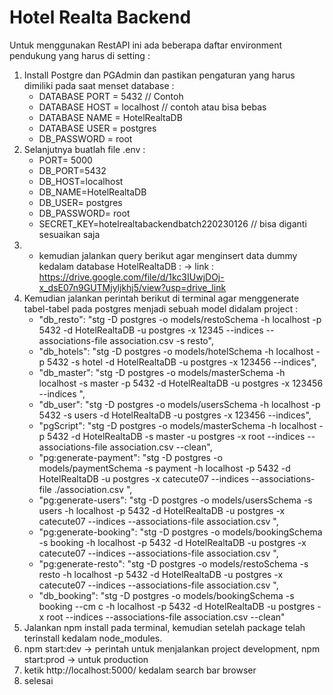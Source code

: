 # Hotel Realta Backend

Untuk menggunakan RestAPI ini ada beberapa daftar environment pendukung yang harus di setting : 
1. Install Postgre dan PGAdmin dan pastikan pengaturan yang harus dimiliki pada saat menset database : 
   - DATABASE PORT = 5432 // Contoh
   - DATABASE HOST = localhost // contoh atau bisa bebas
   - DATABASE NAME = HotelRealtaDB
   - DATABASE USER = postgres
   - DB_PASSWORD = root
2. Selanjutnya buatlah file .env  : 
   - PORT= 5000
   - DB_PORT=5432 
   - DB_HOST=localhost 
   - DB_NAME=HotelRealtaDB 
   - DB_USER= postgres   
   - DB_PASSWORD= root
   - SECRET_KEY=hotelrealtabackendbatch220230126 // bisa diganti sesuaikan saja
3. - kemudian jalankan query berikut agar menginsert data dummy kedalam database HotelRealtaDB : 
   -> link : https://drive.google.com/file/d/1kc3IUwjDOj-x_dsE07n9GUTMjyljkhj5/view?usp=drive_link
4. Kemudian jalankan perintah berikut di terminal agar menggenerate tabel-tabel pada postgres menjadi sebuah model didalam project : 
   - "db_resto": "stg -D postgres -o models/restoSchema -h localhost -p 5432 -d HotelRealtaDB -u postgres -x 12345 --indices --associations-file association.csv -s resto",
   - "db_hotels": "stg -D postgres -o models/hotelSchema -h localhost -p 5432 -s hotel -d HotelRealtaDB -u postgres -x 123456 --indices",
   - "db_master": "stg -D postgres -o models/masterSchema -h localhost -s master -p 5432 -d HotelRealtaDB -u postgres -x 123456 --indices ",
   - "db_user": "stg -D postgres -o models/usersSchema -h localhost -p 5432 -s users -d HotelRealtaDB -u postgres -x 123456 --indices",
   - "pgScript": "stg -D postgres -o models/masterSchema -h localhost -p 5432 -d HotelRealtaDB -s master -u postgres -x root --indices --associations-file association.csv --clean",
   - "pg:generate-payment": "stg -D postgres -o models/paymentSchema -s payment -h localhost -p 5432 -d HotelRealtaDB -u postgres -x catecute07 --indices --associations-file ./association.csv ",
   - "pg:generate-users": "stg -D postgres -o models/usersSchema -s users -h localhost -p 5432 -d HotelRealtaDB -u postgres -x catecute07 --indices --associations-file association.csv ",
   - "pg:generate-booking": "stg -D postgres -o models/bookingSchema -s booking -h localhost -p 5432 -d HotelRealtaDB -u postgres -x catecute07 --indices --associations-file association.csv ",
   - "pg:generate-resto": "stg -D postgres -o models/restoSchema -s resto -h localhost -p 5432 -d HotelRealtaDB -u postgres -x catecute07 --indices --associations-file association.csv ",
   - "db_booking": "stg -D postgres -o models/bookingSchema -s booking --cm c -h localhost -p 5432 -d HotelRealtaDB -u postgres -x root --indices --associations-file association.csv --clean"
5. Jalankan npm install pada terminal, kemudian setelah package telah terinstall kedalam node_modules.
6. npm start:dev -> perintah untuk menjalankan project development, npm start:prod -> untuk production
7. ketik http://localhost:5000/ kedalam search bar browser
8. selesai
